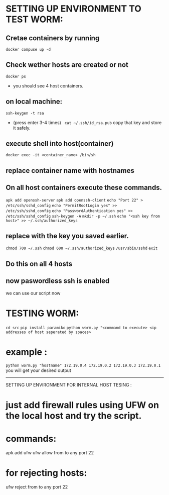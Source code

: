 
# SETTING UP ENVIRONMENT TO TEST WORM:

## Cretae containers by running 
`docker compuse up -d`

## Check wether hosts are created or not
`docker ps`
- you should see 4 host containers.

## on local machine:
`ssh-keygen -t rsa`
- (press enter 3-4 times)
` cat ~/.ssh/id_rsa.pub`
copy that key and store it safely.

## execute shell into host(container)
`docker exec -it <container_name> /bin/sh`
## replace container name with hostnames

## On all host containers execute these commands.

`apk add openssh-server`
`apk add openssh-client`
`echo "Port 22" > /etc/ssh/sshd_config`
`echo "PermitRootLogin yes" >> /etc/ssh/sshd_config`
`echo "PasswordAuthentication yes" >> /etc/ssh/sshd_config`
`ssh-keygen -A`
`mkdir -p ~/.ssh`
`echo "<ssh key from host>" >> ~/.ssh/authorized_keys`

## replace <ssh key from host> with the key you saved earlier.
`chmod 700 ~/.ssh`
`chmod 600 ~/.ssh/authorized_keys`
`/usr/sbin/sshd`
`exit`
## Do this on all 4 hosts

## now paswordless ssh is enabled
we can use our script now


# TESTING WORM:


`cd src`
`pip install paramiko`
`python worm.py "<command to execute> <ip addresses of host seperated by spaces>`
# example :
`python worm.py "hostname" 172.19.0.4 172.19.0.2 172.19.0.3 172.19.0.1`
you will get your desired output 

_________________________________________________________________________________________________________________________
SETTING UP ENVIRONMENT FOR INTERNAL HOST TESING :

# just add firewall rules using UFW on the local host and try the script.
# commands:
apk add ufw
ufw allow from <enter host ip that you want to allow> to any port 22
# for rejecting hosts:
ufw reject from <enter host ip that you want to allow> to any port 22


